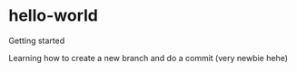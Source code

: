 # hello-world
Getting started

Learning how to create a new branch and do a commit (very newbie hehe)
